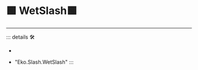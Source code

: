 # 🟩  <ekos>WetSlash</ekos>🟩

---

<!-- =================================================== -->
<!-- =================================================== -->
<!-- =================================================== -->
<!-- =================================================== -->
<!-- =================================================== -->
::: details 🛠

-

- "Eko.Slash.WetSlash"
:::
